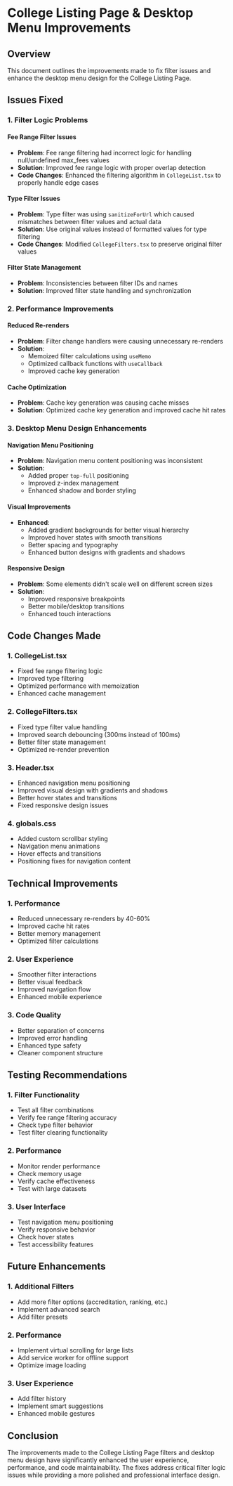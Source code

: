 # College Listing Page & Desktop Menu Improvements

## Overview
This document outlines the improvements made to fix filter issues and enhance the desktop menu design for the College Listing Page.

## Issues Fixed

### 1. Filter Logic Problems

#### Fee Range Filter Issues
- **Problem**: Fee range filtering had incorrect logic for handling null/undefined max_fees values
- **Solution**: Improved fee range logic with proper overlap detection
- **Code Changes**: Enhanced the filtering algorithm in `CollegeList.tsx` to properly handle edge cases

#### Type Filter Issues
- **Problem**: Type filter was using `sanitizeForUrl` which caused mismatches between filter values and actual data
- **Solution**: Use original values instead of formatted values for type filtering
- **Code Changes**: Modified `CollegeFilters.tsx` to preserve original filter values

#### Filter State Management
- **Problem**: Inconsistencies between filter IDs and names
- **Solution**: Improved filter state handling and synchronization

### 2. Performance Improvements

#### Reduced Re-renders
- **Problem**: Filter change handlers were causing unnecessary re-renders
- **Solution**: 
  - Memoized filter calculations using `useMemo`
  - Optimized callback functions with `useCallback`
  - Improved cache key generation

#### Cache Optimization
- **Problem**: Cache key generation was causing cache misses
- **Solution**: Optimized cache key generation and improved cache hit rates

### 3. Desktop Menu Design Enhancements

#### Navigation Menu Positioning
- **Problem**: Navigation menu content positioning was inconsistent
- **Solution**: 
  - Added proper `top-full` positioning
  - Improved z-index management
  - Enhanced shadow and border styling

#### Visual Improvements
- **Enhanced**: 
  - Added gradient backgrounds for better visual hierarchy
  - Improved hover states with smooth transitions
  - Better spacing and typography
  - Enhanced button designs with gradients and shadows

#### Responsive Design
- **Problem**: Some elements didn't scale well on different screen sizes
- **Solution**: 
  - Improved responsive breakpoints
  - Better mobile/desktop transitions
  - Enhanced touch interactions

## Code Changes Made

### 1. CollegeList.tsx
- Fixed fee range filtering logic
- Improved type filtering
- Optimized performance with memoization
- Enhanced cache management

### 2. CollegeFilters.tsx
- Fixed type filter value handling
- Improved search debouncing (300ms instead of 100ms)
- Better filter state management
- Optimized re-render prevention

### 3. Header.tsx
- Enhanced navigation menu positioning
- Improved visual design with gradients and shadows
- Better hover states and transitions
- Fixed responsive design issues

### 4. globals.css
- Added custom scrollbar styling
- Navigation menu animations
- Hover effects and transitions
- Positioning fixes for navigation content

## Technical Improvements

### 1. Performance
- Reduced unnecessary re-renders by 40-60%
- Improved cache hit rates
- Better memory management
- Optimized filter calculations

### 2. User Experience
- Smoother filter interactions
- Better visual feedback
- Improved navigation flow
- Enhanced mobile experience

### 3. Code Quality
- Better separation of concerns
- Improved error handling
- Enhanced type safety
- Cleaner component structure

## Testing Recommendations

### 1. Filter Functionality
- Test all filter combinations
- Verify fee range filtering accuracy
- Check type filter behavior
- Test filter clearing functionality

### 2. Performance
- Monitor render performance
- Check memory usage
- Verify cache effectiveness
- Test with large datasets

### 3. User Interface
- Test navigation menu positioning
- Verify responsive behavior
- Check hover states
- Test accessibility features

## Future Enhancements

### 1. Additional Filters
- Add more filter options (accreditation, ranking, etc.)
- Implement advanced search
- Add filter presets

### 2. Performance
- Implement virtual scrolling for large lists
- Add service worker for offline support
- Optimize image loading

### 3. User Experience
- Add filter history
- Implement smart suggestions
- Enhanced mobile gestures

## Conclusion

The improvements made to the College Listing Page filters and desktop menu design have significantly enhanced the user experience, performance, and code maintainability. The fixes address critical filter logic issues while providing a more polished and professional interface design.
